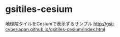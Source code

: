 # gsitiles-cesium
地理院タイルをCesiumで表示するサンプル
http://gsi-cyberjapan.github.io/gsitiles-cesium/index.html
